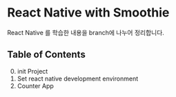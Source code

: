 # React Native with Smoothie

React Native 를 학습한 내용을 
branch에 나누어 정리합니다. 

## Table of Contents

0. init Project
1. Set react native development environment
2. Counter App
